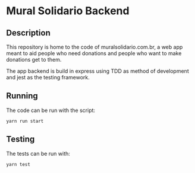 # Mural Solidario Backend

## Description

This repository is home to the code of muralsolidario.com.br, a web app meant to aid
people who need donations and people who want to make donations get to them.

The app backend is build in express using TDD as method of development and jest as
the testing framework.

## Running

The code can be run with the script:

`yarn run start`

## Testing

The tests can be run with: 

`yarn test`
